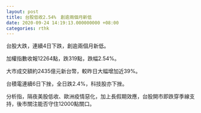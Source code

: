 ```yaml
---
layout: post
title: 台股低收2.54%　創逾兩個月新低
date: 2020-09-24 14:19:13.000000000 +08:00
categories: rthk
---
```


台股大跌，連續4日下跌，創逾兩個月新低。

加權指數收報12264點，跌319點，跌幅2.54%。

大市成交額約2435億元新台幣，較昨日大幅增加近39%。

台積電連續6日下挫，全日跌2.4%，科技股亦下挫。

分析指，隔夜美股低收、歐洲疫情惡化，加上長假期效應，台股開市即跌穿季線支持，後市關注能否守住12000點關口。
